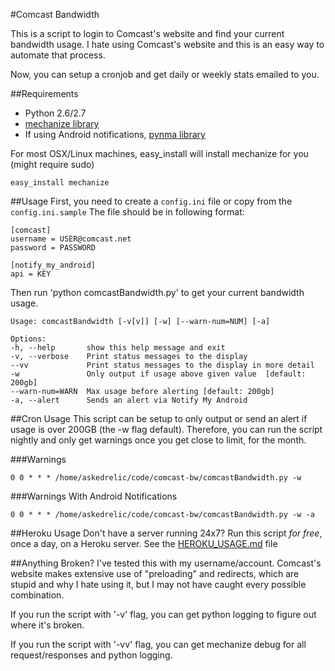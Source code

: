 #Comcast Bandwidth

This is a script to login to Comcast's website and find your current bandwidth
usage. I hate using Comcast's website and this is an easy way to automate that
process.

Now, you can setup a cronjob and get daily or weekly stats emailed to you.

##Requirements

* Python 2.6/2.7
* [mechanize library](http://wwwsearch.sourceforge.net/mechanize/)
* If using Android notifications, [pynma library](https://github.com/uskr/pynma)

For most OSX/Linux machines, easy_install will install mechanize for you (might require sudo)

    easy_install mechanize

##Usage
First, you need to create a `config.ini` file or copy from the `config.ini.sample` The file should be in following format:

    [comcast]
    username = USER@comcast.net
    password = PASSWORD

    [notify_my_android]
    api = KEY

Then run 'python comcastBandwidth.py' to get your current bandwidth usage.

    Usage: comcastBandwidth [-v[v]] [-w] [--warn-num=NUM] [-a]

	Options:
  	-h, --help       show this help message and exit
  	-v, --verbose    Print status messages to the display
  	--vv             Print status messages to the display in more detail
  	-w               Only output if usage above given value  [default: 200gb]
  	--warn-num=WARN  Max usage before alerting [default: 200gb]
  	-a, --alert      Sends an alert via Notify My Android
        
##Cron Usage
This script can be setup to only output or send an alert if usage is over 200GB
(the -w flag default). Therefore, you can run the script nightly and only get
warnings once you get close to limit, for the month. 

###Warnings

    0 0 * * * /home/askedrelic/code/comcast-bw/comcastBandwidth.py -w

###Warnings With Android Notifications

    0 0 * * * /home/askedrelic/code/comcast-bw/comcastBandwidth.py -w -a

##Heroku Usage
Don't have a server running 24x7? Run this script *for free*, once a day, on a Heroku server. See the [HEROKU_USAGE.md](https://github.com/askedrelic/comcast-bw/blob/master/HEROKU_USAGE.markdown) file

##Anything Broken?
I've tested this with my username/account. Comcast's website makes extensive
use of "preloading" and redirects, which are stupid and why I hate using it,
but I may not have caught every possible combination. 

If you run the script with '-v' flag, you can get python logging to figure out
where it's broken.

If you run the script with '-vv' flag, you can get mechanize debug for all
request/responses and python logging.
